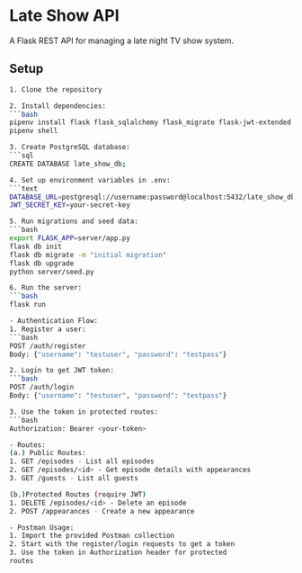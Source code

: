 # Late Show API

A Flask REST API for managing a late night TV show system.

## Setup
```bash
1. Clone the repository

2. Install dependencies:
```bash
pipenv install flask flask_sqlalchemy flask_migrate flask-jwt-extended psycopg2-binary python-dotenv
pipenv shell

3. Create PostgreSQL database:
```sql
CREATE DATABASE late_show_db;

4. Set up environment variables in .env:
```text
DATABASE_URL=postgresql://username:password@localhost:5432/late_show_db
JWT_SECRET_KEY=your-secret-key

5. Run migrations and seed data:
```bash
export FLASK_APP=server/app.py
flask db init
flask db migrate -m "initial migration"
flask db upgrade
python server/seed.py

6. Run the server:
```bash
flask run

- Authentication Flow:
1. Register a user:
```bash
POST /auth/register
Body: {"username": "testuser", "password": "testpass"}

2. Login to get JWT token:
```bash
POST /auth/login
Body: {"username": "testuser", "password": "testpass"}

3. Use the token in protected routes:
```bash
Authorization: Bearer <your-token>

- Routes:
(a.) Public Routes:
1. GET /episodes - List all episodes
2. GET /episodes/<id> - Get episode details with appearances
3. GET /guests - List all guests

(b.)Protected Routes (require JWT)
1. DELETE /episodes/<id> - Delete an episode
2. POST /appearances - Create a new appearance

- Postman Usage:
1. Import the provided Postman collection
2. Start with the register/login requests to get a token
3. Use the token in Authorization header for protected
routes